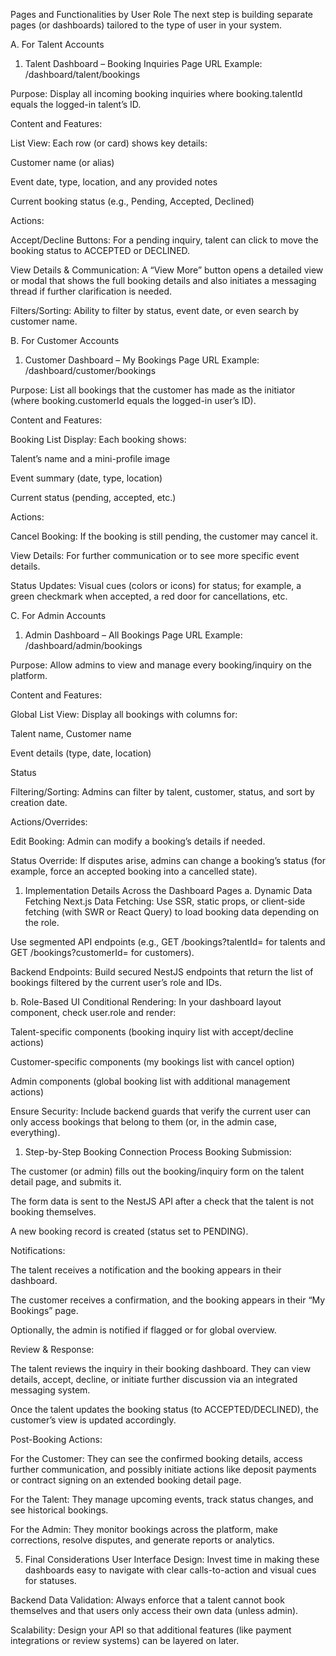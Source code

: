 Pages and Functionalities by User Role
The next step is building separate pages (or dashboards) tailored to the type of user in your system.

A. For Talent Accounts

1. Talent Dashboard – Booking Inquiries Page
   URL Example: /dashboard/talent/bookings

Purpose: Display all incoming booking inquiries where booking.talentId equals the logged-in talent’s ID.

Content and Features:

List View: Each row (or card) shows key details:

Customer name (or alias)

Event date, type, location, and any provided notes

Current booking status (e.g., Pending, Accepted, Declined)

Actions:

Accept/Decline Buttons: For a pending inquiry, talent can click to move the booking status to ACCEPTED or DECLINED.

View Details & Communication: A “View More” button opens a detailed view or modal that shows the full booking details and also initiates a messaging thread if further clarification is needed.

Filters/Sorting: Ability to filter by status, event date, or even search by customer name.

B. For Customer Accounts

1. Customer Dashboard – My Bookings Page
   URL Example: /dashboard/customer/bookings

Purpose: List all bookings that the customer has made as the initiator (where booking.customerId equals the logged-in user’s ID).

Content and Features:

Booking List Display: Each booking shows:

Talent’s name and a mini-profile image

Event summary (date, type, location)

Current status (pending, accepted, etc.)

Actions:

Cancel Booking: If the booking is still pending, the customer may cancel it.

View Details: For further communication or to see more specific event details.

Status Updates: Visual cues (colors or icons) for status; for example, a green checkmark when accepted, a red door for cancellations, etc.

C. For Admin Accounts

1. Admin Dashboard – All Bookings Page
   URL Example: /dashboard/admin/bookings

Purpose: Allow admins to view and manage every booking/inquiry on the platform.

Content and Features:

Global List View: Display all bookings with columns for:

Talent name, Customer name

Event details (type, date, location)

Status

Filtering/Sorting: Admins can filter by talent, customer, status, and sort by creation date.

Actions/Overrides:

Edit Booking: Admin can modify a booking’s details if needed.

Status Override: If disputes arise, admins can change a booking’s status (for example, force an accepted booking into a cancelled state).

1. Implementation Details Across the Dashboard Pages
   a. Dynamic Data Fetching
   Next.js Data Fetching: Use SSR, static props, or client-side fetching (with SWR or React Query) to load booking data depending on the role.

Use segmented API endpoints (e.g., GET /bookings?talentId=<talentID> for talents and GET /bookings?customerId=<userID> for customers).

Backend Endpoints: Build secured NestJS endpoints that return the list of bookings filtered by the current user’s role and IDs.

b. Role-Based UI
Conditional Rendering: In your dashboard layout component, check user.role and render:

Talent-specific components (booking inquiry list with accept/decline actions)

Customer-specific components (my bookings list with cancel option)

Admin components (global booking list with additional management actions)

Ensure Security: Include backend guards that verify the current user can only access bookings that belong to them (or, in the admin case, everything).

1. Step-by-Step Booking Connection Process
   Booking Submission:

The customer (or admin) fills out the booking/inquiry form on the talent detail page, and submits it.

The form data is sent to the NestJS API after a check that the talent is not booking themselves.

A new booking record is created (status set to PENDING).

Notifications:

The talent receives a notification and the booking appears in their dashboard.

The customer receives a confirmation, and the booking appears in their “My Bookings” page.

Optionally, the admin is notified if flagged or for global overview.

Review & Response:

The talent reviews the inquiry in their booking dashboard. They can view details, accept, decline, or initiate further discussion via an integrated messaging system.

Once the talent updates the booking status (to ACCEPTED/DECLINED), the customer’s view is updated accordingly.

Post-Booking Actions:

For the Customer: They can see the confirmed booking details, access further communication, and possibly initiate actions like deposit payments or contract signing on an extended booking detail page.

For the Talent: They manage upcoming events, track status changes, and see historical bookings.

For the Admin: They monitor bookings across the platform, make corrections, resolve disputes, and generate reports or analytics.

5. Final Considerations
   User Interface Design: Invest time in making these dashboards easy to navigate with clear calls-to-action and visual cues for statuses.

Backend Data Validation: Always enforce that a talent cannot book themselves and that users only access their own data (unless admin).

Scalability: Design your API so that additional features (like payment integrations or review systems) can be layered on later.

